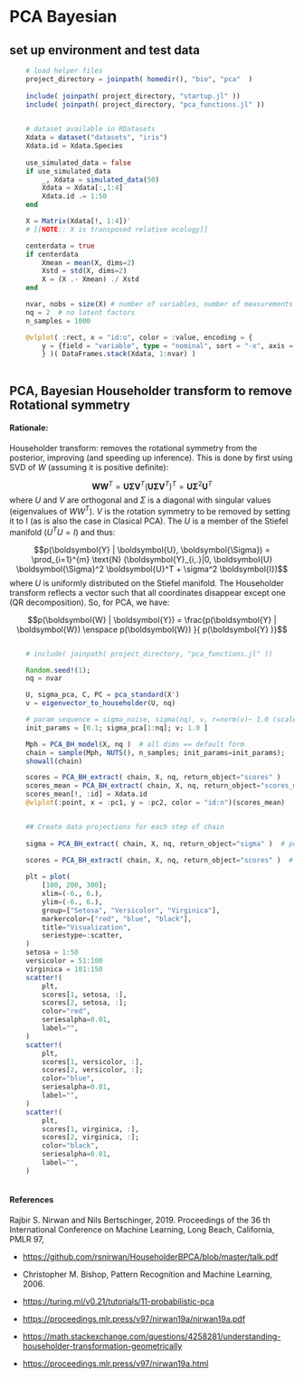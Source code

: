 # PCA Bayesian 


## set up environment and test data

```julia
    # load helper files
    project_directory = joinpath( homedir(), "bio", "pca"  )
    
    include( joinpath( project_directory, "startup.jl" ))     
    include( joinpath( project_directory, "pca_functions.jl" ))     

 
    # dataset available in RDatasets
    Xdata = dataset("datasets", "iris")
    Xdata.id = Xdata.Species
 
    use_simulated_data = false
    if use_simulated_data
        _, Xdata = simulated_data(50)
        Xdata = Xdata[:,1:4]
        Xdata.id .= 1:50
    end

    X = Matrix(Xdata[!, 1:4])'
    # [[NOTE:: X is transposed relative ecology]]

    centerdata = true
    if centerdata
        Xmean = mean(X, dims=2)
        Xstd = std(X, dims=2)
        X = (X .- Xmean) ./ Xstd
    end

    nvar, nobs = size(X) # number of variables, number of measurements (observations) 
    nq = 2  # no latent factors
    n_samples = 1000

    @vlplot( :rect, x = "id:o", color = :value, encoding = {
        y = {field = "variable", type = "nominal", sort = "-x", axis = {title = "data"}}
        } )( DataFrames.stack(Xdata, 1:nvar) )
      

```

 

## PCA, Bayesian Householder transform to remove Rotational symmetry


#### Rationale: 
Householder transform: removes the rotational symmetry from the posterior, improving (and speeding up inference). This is done by first using SVD of $W$ (assuming it is positive definite):

$$\boldsymbol{W} \boldsymbol{W}^T = \boldsymbol{U} \boldsymbol{\Sigma} \boldsymbol{V}^T (\boldsymbol{U} \boldsymbol{\Sigma} \boldsymbol{V}^T)^T = \boldsymbol{U} \boldsymbol{\Sigma}^2 \boldsymbol{U}^T$$ 
where $U$ and $V$ are orthogonal and $\Sigma$ is a diagonal with singular values (eigenvalues of $WW^T$). $V$ is the rotation symmetry to be removed by setting it to I (as is also the case in Clasical PCA). The $U$ is a member of the Stiefel manifold ($U^T U =I$) and thus:

$$p(\boldsymbol{Y} | \boldsymbol{U}, \boldsymbol{\Sigma}) = \prod_{i=1}^{m} \text{N} (\boldsymbol{Y}_{i,.}|0, \boldsymbol{U} \boldsymbol{\Sigma}^2 \boldsymbol{U}^T + \sigma^2 \boldsymbol{I})$$
where $U$ is uniformly distributed on the Stiefel manifold. The Householder transform reflects a vector such that all coordinates disappear except one (QR decomposition). So, for PCA, we have:

$$p(\boldsymbol{W} | \boldsymbol{Y}) = \frac{p(\boldsymbol{Y} | \boldsymbol{W}) \enspace  p(\boldsymbol{W}) }{ p(\boldsymbol{Y} )}$$


```julia

    # include( joinpath( project_directory, "pca_functions.jl" ))     

    Random.seed!(1);
    nq = nvar

    U, sigma_pca, C, PC = pca_standard(X')
    v = eigenvector_to_householder(U, nq)  

    # param sequence = sigma_noise, sigma(nq), v, r=norm(v)~ 1.0 (scaled)
    init_params = [0.1; sigma_pca[1:nq]; v; 1.0 ]

    Mph = PCA_BH_model(X, nq )  # all dims == default form
    chain = sample(Mph, NUTS(), n_samples; init_params=init_params);
    showall(chain)

    scores = PCA_BH_extract( chain, X, nq, return_object="scores" )
    scores_mean = PCA_BH_extract( chain, X, nq, return_object="scores_mean" )
    scores_mean[!, :id] = Xdata.id
    @vlplot(:point, x = :pc1, y = :pc2, color = "id:n")(scores_mean)


    ## Create data projections for each step of chain
  
    sigma = PCA_BH_extract( chain, X, nq, return_object="sigma" )  # posteriors
    
    scores = PCA_BH_extract( chain, X, nq, return_object="scores" )  # posteriors

    plt = plot(
        [100, 200, 300];
        xlim=(-6., 6.),
        ylim=(-6., 6.),
        group=["Setosa", "Versicolor", "Virginica"],
        markercolor=["red", "blue", "black"],
        title="Visualization",
        seriestype=:scatter,
    )
    setosa = 1:50
    versicolor = 51:100
    virginica = 101:150
    scatter!(
        plt,
        scores[1, setosa, :],
        scores[2, setosa, :];
        color="red",
        seriesalpha=0.01,
        label="",
    )
    scatter!(
        plt,
        scores[1, versicolor, :],
        scores[2, versicolor, :];
        color="blue",
        seriesalpha=0.01,
        label="",
    )
    scatter!(
        plt,
        scores[1, virginica, :],
        scores[2, virginica, :];
        color="black",
        seriesalpha=0.01,
        label="",
    )
 

``` 


 
#### References

Rajbir S. Nirwan and Nils Bertschinger, 2019. Proceedings of the 36 th International Conference on Machine Learning, Long Beach, California, PMLR 97, 


- https://github.com/rsnirwan/HouseholderBPCA/blob/master/talk.pdf

- Christopher M. Bishop, Pattern Recognition and Machine Learning, 2006.

- https://turing.ml/v0.21/tutorials/11-probabilistic-pca

- https://proceedings.mlr.press/v97/nirwan19a/nirwan19a.pdf

- https://math.stackexchange.com/questions/4258281/understanding-householder-transformation-geometrically

- https://proceedings.mlr.press/v97/nirwan19a.html

 